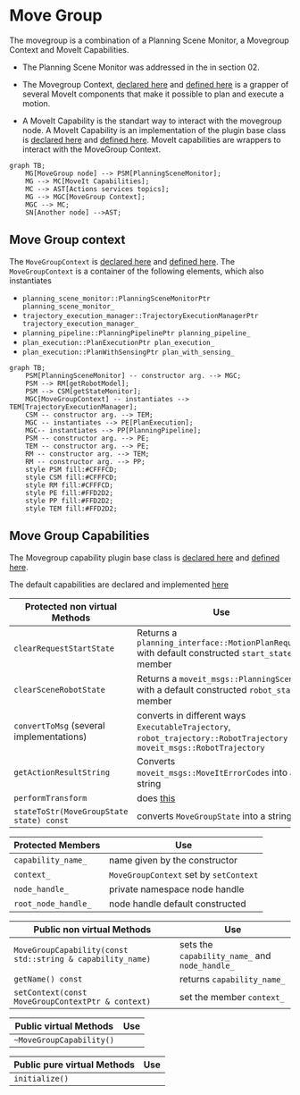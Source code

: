 # Move Group

The movegroup is a combination of a Planning Scene Monitor, a Movegroup Context and MoveIt Capabilities.

- The Planning Scene Monitor was addressed in the in section 02.
- The Movegroup Context, [declared here](https://github.com/ros-planning/moveit/blob/45e2be9879880ac9c18b228c64ca7c0d17d5041d/moveit_ros/move_group/include/moveit/move_group/move_group_context.h#L67) and [defined here](https://github.com/ros-planning/moveit/blob/45e2be9879880ac9c18b228c64ca7c0d17d5041d/moveit_ros/move_group/src/move_group_context.cpp#L43) is a grapper of several MoveIt components that make it possible to plan and execute a motion.

- A MoveIt Capability is the standart way to interact with the movegroup node. A MoveIt Capability is an implementation of the plugin base class is [declared here](https://github.com/ros-planning/moveit/blob/45e2be9879880ac9c18b228c64ca7c0d17d5041d/moveit_ros/move_group/include/moveit/move_group/move_group_capability.h#L58) and [defined here](https://github.com/ros-planning/moveit/blob/melodic-devel/moveit_ros/move_group/src/move_group_capability.cpp). MoveIt capabilities are wrappers to interact with the MoveGroup Context.

```mermaid
graph TB;
    MG[MoveGroup node] --> PSM[PlanningSceneMonitor];
    MG --> MC[MoveIt Capabilities];
    MC --> AST[Actions services topics];
    MG --> MGC[MoveGroup Context];
    MGC --> MC;
    SN[Another node] -->AST;
```

## Move Group context
The `MoveGroupContext` is [declared here](https://github.com/ros-planning/moveit/blob/45e2be9879880ac9c18b228c64ca7c0d17d5041d/moveit_ros/move_group/include/moveit/move_group/move_group_context.h#L67) and [defined here](https://github.com/ros-planning/moveit/blob/45e2be9879880ac9c18b228c64ca7c0d17d5041d/moveit_ros/move_group/src/move_group_context.cpp#L43).
The `MoveGroupContext` is a container of the following elements, which also instantiates
- `planning_scene_monitor::PlanningSceneMonitorPtr planning_scene_monitor_`
- `trajectory_execution_manager::TrajectoryExecutionManagerPtr trajectory_execution_manager_`
- `planning_pipeline::PlanningPipelinePtr planning_pipeline_`
- `plan_execution::PlanExecutionPtr plan_execution_`
- `plan_execution::PlanWithSensingPtr plan_with_sensing_`

```mermaid
graph TB;
    PSM[PlanningSceneMonitor] -- constructor arg. --> MGC;
    PSM --> RM[getRobotModel];
    PSM --> CSM[getStateMonitor];
    MGC[MoveGroupContext] -- instantiates --> TEM[TrajectoryExecutionManager];
    CSM -- constructor arg. --> TEM;
    MGC -- instantiates --> PE[PlanExecution];
    MGC-- instantiates --> PP[PlanningPipeline];
    PSM -- constructor arg. --> PE;
    TEM -- constructor arg. --> PE;
    RM -- constructor arg. --> TEM;
    RM -- constructor arg. --> PP;
    style PSM fill:#CFFFCD;
    style CSM fill:#CFFFCD;
    style RM fill:#CFFFCD;
    style PE fill:#FFD2D2;
    style PP fill:#FFD2D2;
    style TEM fill:#FFD2D2;
```

## Move Group Capabilities

The Movegroup capability plugin base class is [declared here](https://github.com/ros-planning/moveit/blob/45e2be9879880ac9c18b228c64ca7c0d17d5041d/moveit_ros/move_group/include/moveit/move_group/move_group_capability.h#L58) and [defined here](https://github.com/ros-planning/moveit/blob/melodic-devel/moveit_ros/move_group/src/move_group_capability.cpp).

The default capabilities are declared and implemented [here](https://github.com/ros-planning/moveit/tree/melodic-devel/moveit_ros/move_group/src/default_capabilities)

| **Protected non virtual Methods** | **Use** |
| --------------------  | ------- |
|`clearRequestStartState` | Returns a `planning_interface::MotionPlanRequest` with default constructed `start_state` member|
|`clearSceneRobotState` | Returns a `moveit_msgs::PlanningScene` with a default constructed `robot_state` member |
|`convertToMsg` (several implementations) | converts in different ways `ExecutableTrajectory`, `robot_trajectory::RobotTrajectory` into `moveit_msgs::RobotTrajectory`  |
|`getActionResultString` | Converts `moveit_msgs::MoveItErrorCodes` into a string |
|`performTransform` | does [this](https://github.com/ros-planning/moveit/blob/45e2be9879880ac9c18b228c64ca7c0d17d5041d/moveit_ros/move_group/src/move_group_capability.cpp#L192) |
|`stateToStr(MoveGroupState state) const` | converts `MoveGroupState` into a string|


| **Protected Members** | **Use** |
| --------------------  | ------- |
|`capability_name_` | name given by the constructor|
|`context_` | `MoveGroupContext` set by `setContext`|
|`node_handle_` | private namespace node handle|
|`root_node_handle_` | node handle default constructed |

| **Public non virtual Methods** | **Use** |
| --------------------  | ------- |
|`MoveGroupCapability(const std::string & capability_name)` | sets the `capability_name_` and `node_handle_`|
|`getName() const` | returns `capability_name_`|
|`setContext(const MoveGroupContextPtr & context)` | set the member `context_` |

| **Public virtual Methods** | **Use** |
| --------------------  | ------- |
|`~MoveGroupCapability()` | |

| **Public pure virtual Methods** | **Use** |
| --------------------  | ------- |
|`initialize()` | |
